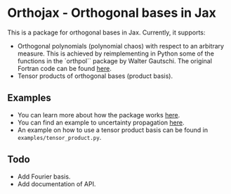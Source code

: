 # Orthojax - Orthogonal bases in Jax

This is a package for orthogonal bases in Jax. Currently, it supports:

- Orthogonal polynomials (polynomial chaos) with respect to an arbitrary measure. This is achieved by reimplementing in Python some of the functions in the `orthpol`` package by Walter Gautschi. The original Fortran code can be found [here](http://www.cs.purdue.edu/archives/2002/wxg/codes/orthpol.f).
- Tensor products of orthogonal bases (product basis).


## Examples

- You can learn more about how the package works [here](https://predictivesciencelab.github.io/advanced-scientific-machine-learning/polynomial_chaos/04_orthpol_demo.html).
- You can find an example to uncertainty propagation [here](https://predictivesciencelab.github.io/advanced-scientific-machine-learning/polynomial_chaos/05_pc_ode_1d.html).
- An example on how to use a tensor product basis can be found in `examples/tensor_product.py`.

## Todo

- Add Fourier basis.
- Add documentation of API.